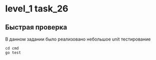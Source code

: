 # level_1 task_26

## Быстрая проверка

В данном задании было реализовано небольшое unit тестирование

```
cd cmd
go test
```
